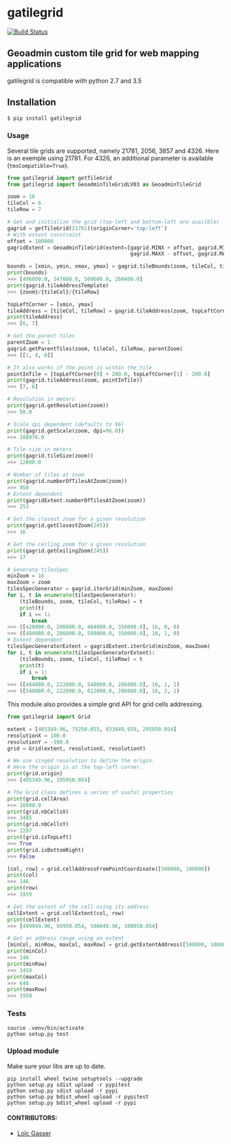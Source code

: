 gatilegrid
===========

[![Build Status](https://travis-ci.org/geoadmin/lib-gatilegrid.svg?branch=master)](https://travis-ci.org/geoadmin/lib-gatilegrid)

## Geoadmin custom tile grid for web mapping applications

gatilegrid is compatible with python 2.7 and 3.5

## Installation

```bash
$ pip install gatilegrid
```

### Usage

Several tile grids are supported, namely 21781, 2056, 3857 and 4326. Here is an exemple using 21781.
For 4326, an additional parameter is available (`tmsCompatible=True`).


```python
from gatilegrid import getTileGrid
from gatilegrid import GeoadminTileGridLV03 as GeoadminTileGrid

zoom = 18
tileCol = 6
tileRow = 7

# Get and initialize the grid (top-left and bottom-left are availble)
gagrid = getTileGrid(21781)(originCorner='top-left')
# With extent constraint
offset = 100000
gagridExtent = GeoadminTileGrid(extent=[gagrid.MINX + offset, gagrid.MINY + offset,
                                        gagrid.MAXX - offset, gagrid.MAXY - offset])

bounds = [xmin, ymin, xmax, ymax] = gagrid.tileBounds(zoom, tileCol, tileRow)
print(bounds)
>>> [496800.0, 247600.0, 509600.0, 260400.0]
print(gagrid.tileAddressTemplate)
>>> {zoom}/{tileCol}/{tileRow}

topLeftCorner = [xmin, ymax]
tileAddress = [tileCol, tileRow] = gagrid.tileAddress(zoom, topLeftCorner)
print(tileAddress)
>>> [6, 7]

# Get the parent tiles
parentZoom = 1
gagrid.getParentTiles(zoom, tileCol, tileRow, parentZoom)
>>> [[1, 0, 0]]

# It also works if the point is within the tile
pointInTile = [topLeftCorner[0] + 200.0, topLeftCorner[1] - 200.0]
print(gagrid.tileAddress(zoom, pointInTile))
>>> [7, 6]

# Resolution in meters
print(gagrid.getResolution(zoom))
>>> 50.0

# Scale dpi dependent (defaults to 96)
print(gagrid.getScale(zoom, dpi=96.0))
>>> 188976.0

# Tile size in meters
print(gagrid.tileSize(zoom))
>>> 12800.0

# Number of tiles at zoom
print(gagrid.numberOfTilesAtZoom(zoom))
>>> 950
# Extent dependent
print(gagridExtent.numberOfTilesAtZoom(zoom))
>>> 253

# Get the closest zoom for a given resolution
print(gagrid.getClosestZoom(245))
>>> 16

# Get the ceiling zoom for a given resolution
print(gagrid.getCeilingZoom(245))
>>> 17

# Generate tilesSpec
minZoom = 16
maxZoom = zoom
tilesSpecGenerator = gagrid.iterGrid(minZoom, maxZoom)
for i, t in enumerate(tilesSpecGenerator):
    (tileBounds, zoom, tileCol, tileRow) = t
    print(t)
    if i == 1:
        break
>>> ([420000.0, 286000.0, 484000.0, 350000.0], 16, 0, 0)
>>> ([484000.0, 286000.0, 548000.0, 350000.0], 16, 1, 0)
# Extent dependent
tilesSpecGeneratorExtent = gagridExtent.iterGrid(minZoom, maxZoom)
for i, t in enumerate(tilesSpecGeneratorExtent):
    (tileBounds, zoom, tileCol, tileRow) = t
    print(t)
    if i = 1:
        break
>>> ([484000.0, 222000.0, 548000.0, 286000.0], 16, 1, 1)
>>> ([548000.0, 222000.0, 612000.0, 286000.0], 16, 2, 1)

```

This module also provides a simple grid API for grid cells addressing.

```python
from gatilegrid import Grid

extent = [485349.96, 75250.055, 833849.959, 295950.054]
resolutionX = 100.0
resolutionY = -100.0
grid = Grid(extent, resolutionX, resolutionY)

# We use singed resolution to define the origin.
# Here the origin is at the top-left corner.
print(grid.origin)
>>> [485349.96, 295950.054]

# The Grid class defines a series of useful properties
print(grid.cellArea)
>>> 10000.0
print(grid.nbCellsX)
>>> 3485
print(grid.nbCellsY)
>>> 2207
print(grid.isTopLeft)
>>> True
print(grid.isBottomRight)
>>> False

[col, row] = grid.cellAddressFromPointCoordinate([500000, 100000])
print(col)
>>> 146
print(row)
>>> 1959

# Get the extent of the cell using its address
cellExtent = grid.cellExtent(col, row)
print(cellExtent)
>>> [499949.96, 99950.054, 500049.96, 100050.054]

# Get an address range using an extent
[minCol, minRow, maxCol, maxRow] = grid.getExtentAddress([500000, 100000, 550000, 150000])
print(minCol)
>>> 146
print(minRow)
>>> 1459
print(maxCol)
>>> 646
print(maxRow)
>>> 1959
```

### Tests

```
source .venv/bin/activate
python setup.py test

```

### Upload module

Make sure your libs are up to date.

```
pip install wheel twine setuptools --upgrade
python setup.py sdist upload -r pypitest
python setup.py sdist upload -r pypi
python setup.py bdist_wheel upload -r pypitest
python setup.py bdist_wheel upload -r pypi
```

#### CONTRIBUTORS:

- [Loïc Gasser](https://github.com/loicgasser)

